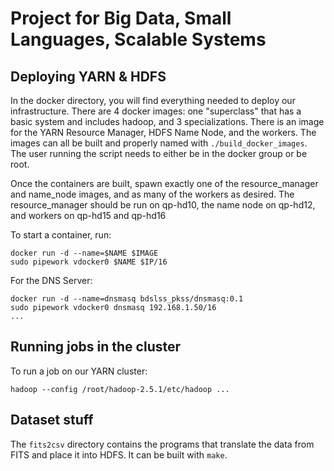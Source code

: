 # Project for Big Data, Small Languages, Scalable Systems

## Deploying YARN & HDFS
In the docker directory, you will find everything needed to deploy our
infrastructure.  There are 4 docker images: one "superclass" that has a basic
system and includes hadoop, and 3 specializations.  There is an image for the
YARN Resource Manager, HDFS Name Node, and the workers.  The images can all be
built and properly named with `./build_docker_images`. The user running the
script needs to either be in the docker group or be root.

Once the containers are built, spawn exactly one of the resource_manager and
name_node images, and as many of the workers as desired.  The resource_manager
should be run on qp-hd10, the name node on qp-hd12, and workers on qp-hd15 and
qp-hd16

To start a container, run:
```
docker run -d --name=$NAME $IMAGE
sudo pipework vdocker0 $NAME $IP/16
```

For the DNS Server:
```
docker run -d --name=dnsmasq bdslss_pkss/dnsmasq:0.1
sudo pipework vdocker0 dnsmasq 192.168.1.50/16
...
```

## Running jobs in the cluster
To run a job on our YARN cluster:
```
hadoop --config /root/hadoop-2.5.1/etc/hadoop ...
```

## Dataset stuff

The `fits2csv` directory contains the programs that translate the data from
FITS and place it into HDFS.  It can be built with `make`.
